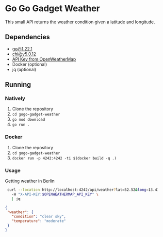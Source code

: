 # Go Go Gadget Weather

This small API returns the weather condition given a latitude and longitude.

## Dependencies
 * go@1.22.1
 * chi@v5.0.12
 * [API Key from OpenWeatherMap](https://openweathermap.org/appid)
 * Docker (optional)
 * jq (optional)

## Running
### Natively
  1. Clone the repository
  2. `cd gogo-gadget-weather`
  3. `go mod download`
  4. `go run .`

### Docker
  1. Clone the repository
  2. `cd gogo-gadget-weather`
  3. `docker run -p 4242:4242 -ti $(docker build -q .)`

### Usage
Getting weather in Berlin
 ```bash
  curl --location http://localhost:4242/api/weather?lat=52.52&long=13.41 \ 
    -H "X-API-KEY:$OPENWEATHERMAP_API_KEY" \
    | jq
 ```

 ```json
 {
  "weather": {
    "condition": "clear sky",
    "temperature": "moderate"
  }
}
 ```
